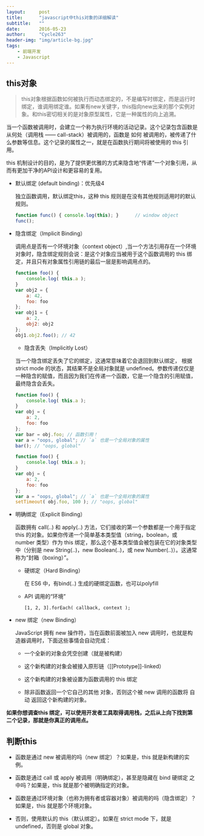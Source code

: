 ```yaml
---
layout:     post
title:      "javascript中this对象的详细解读"
subtitle:   ""
date:       2016-05-23
author:     "Cycle263"
header-img: "img/article-bg.jpg"
tags:
    - 前端开发
    - Javascript
---
```


## this对象

> this对象根据函数如何被执行而动态绑定的，不是编写时绑定，而是运行时绑定，谁调用绑定谁。如果有new关键字，this指向new出来的那个实例对象。和this密切相关的是对象原型属性，它是一种属性的向上追溯。

当一个函数被调用时，会建立一个称为执行环境的活动记录。这个记录包含函数是从何处（调用栈 —— call-stack）被调用的，函数是 如何 被调用的，被传递了什么参数等信息。这个记录的属性之一，就是在函数执行期间将被使用的 this 引用。

this 机制设计的目的，是为了提供更优雅的方式来隐含地“传递”一个对象引用，从而有更加干净的API设计和更容易的复用。

* 默认绑定 (default binding)：优先级4

  独立函数调用，默认绑定this，这种 this 规则是在没有其他规则适用时的默认规则。

  ```js
  function func() { console.log(this); }      // window object
  func();
  ```

* 隐含绑定（Implicit Binding）

  调用点是否有一个环境对象（context object）,当一个方法引用存在一个环境对象时，隐含绑定规则会说：是这个对象应当被用于这个函数调用的 this 绑定，并且只有对象属性引用链的最后一层是影响调用点的。

  ```js
  function foo() {
      console.log( this.a );
  }
  var obj2 = {
      a: 42,
      foo: foo
  };
  var obj1 = {
      a: 2,
      obj2: obj2
  };
  obj1.obj2.foo(); // 42
  ```

  - 隐含丢失（Implicitly Lost）

  当一个隐含绑定丢失了它的绑定，这通常意味着它会退回到默认绑定， 根据 strict mode 的状态，其结果不是全局对象就是 undefined。参数传递仅仅是一种隐含的赋值，而且因为我们在传递一个函数，它是一个隐含的引用赋值，最终隐含会丢失。

  ```js
  function foo() {
      console.log( this.a );
  }
  var obj = {
      a: 2,
      foo: foo
  };
  var bar = obj.foo; // 函数引用！
  var a = "oops, global"; // `a` 也是一个全局对象的属性
  bar(); // "oops, global"

  function foo() {
      console.log( this.a );
  }
  var obj = {
      a: 2,
      foo: foo
  };
  var a = "oops, global"; // `a` 也是一个全局对象的属性
  setTimeout( obj.foo, 100 ); // "oops, global"
  ```

* 明确绑定（Explicit Binding）

  函数拥有 call(..) 和 apply(..) 方法，它们接收的第一个参数都是一个用于指定 this 的对象。如果你传递一个简单基本类型值（string，boolean，或 number 类型）作为 this 绑定，那么这个基本类型值会被包装在它的对象类型中（分别是 new String(..)，new Boolean(..)，或 new Number(..)）。这通常称为“封箱（boxing）”。

  - 硬绑定（Hard Binding）

    在 ES6 中，有bind(..) 生成的硬绑定函数，也可以polyfill

  - API 调用的“环境”

    `[1, 2, 3].forEach( callback, context );`

* new 绑定（new Binding）

  JavaScript 拥有 new 操作符，当在函数前面被加入 new 调用时，也就是构造器调用时，下面这些事情会自动完成：

  - 一个全新的对象会凭空创建（就是被构建）

  - 这个新构建的对象会被接入原形链（[[Prototype]]-linked）

  - 这个新构建的对象被设置为函数调用的 this 绑定

  - 除非函数返回一个它自己的其他 对象，否则这个被 new 调用的函数将 自动 返回这个新构建的对象。


**如果你想调查this 绑定，可以使用开发者工具取得调用栈，之后从上向下找到第二个记录，那就是你真正的调用点。**

## 判断this

* 函数是通过 new 被调用的吗（new 绑定）？如果是，this 就是新构建的实例。

* 函数是通过 call 或 apply 被调用（明确绑定），甚至是隐藏在 bind 硬绑定 之中吗？如果是，this 就是那个被明确指定的对象。

* 函数是通过环境对象（也称为拥有者或容器对象）被调用的吗（隐含绑定）？如果是，this 就是那个环境对象。

* 否则，使用默认的 this（默认绑定）。如果在 strict mode 下，就是 undefined，否则是 global 对象。